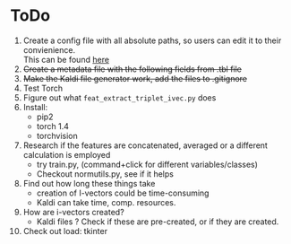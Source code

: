 # ToDo


1. Create a config file with all absolute paths, so users can edit it to their convienience. <br> This can be found [here](https://github.com/clulab/tomcat-speech/blob/master/tomcat_speech/models/parameters/multitask_config.py)
2. ~~Create a metadata file with the following fields from .tbl file~~
3. ~~Make the Kaldi file generator work, add the files to .gitignore~~
4. Test Torch
5. Figure out what `feat_extract_triplet_ivec.py` does
6. Install:
    - pip2
    - torch 1.4
    - torchvision
7. Research if the features are concatenated, averaged or a different calculation is employed
    - try train.py, (command+click for different variables/classes)
    - Checkout normutils.py, see if it helps
8. Find out how long these things take
    - creation of I-vectors could be time-consuming
    - Kaldi can take time, comp. resources.
9. How are i-vectors created? 
   - Kaldi files ? Check if these are pre-created, or if they are created.
10. Check out load: tkinter